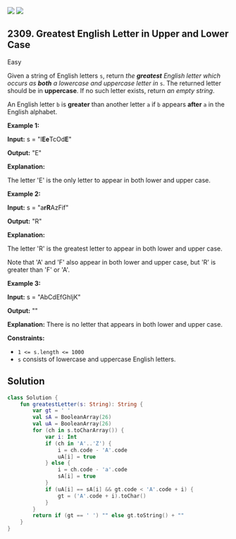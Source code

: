 [![](https://img.shields.io/github/stars/javadev/LeetCode-in-Kotlin?label=Stars&style=flat-square)](https://github.com/javadev/LeetCode-in-Kotlin)
[![](https://img.shields.io/github/forks/javadev/LeetCode-in-Kotlin?label=Fork%20me%20on%20GitHub%20&style=flat-square)](https://github.com/javadev/LeetCode-in-Kotlin/fork)

## 2309\. Greatest English Letter in Upper and Lower Case

Easy

Given a string of English letters `s`, return _the **greatest** English letter which occurs as **both** a lowercase and uppercase letter in_ `s`. The returned letter should be in **uppercase**. If no such letter exists, return _an empty string_.

An English letter `b` is **greater** than another letter `a` if `b` appears **after** `a` in the English alphabet.

**Example 1:**

**Input:** s = "l**Ee**TcOd**E**"

**Output:** "E"

**Explanation:**

The letter 'E' is the only letter to appear in both lower and upper case.

**Example 2:**

**Input:** s = "a**rR**AzFif"

**Output:** "R"

**Explanation:**

The letter 'R' is the greatest letter to appear in both lower and upper case.

Note that 'A' and 'F' also appear in both lower and upper case, but 'R' is greater than 'F' or 'A'.

**Example 3:**

**Input:** s = "AbCdEfGhIjK"

**Output:** ""

**Explanation:** There is no letter that appears in both lower and upper case. 

**Constraints:**

*   `1 <= s.length <= 1000`
*   `s` consists of lowercase and uppercase English letters.

## Solution

```kotlin
class Solution {
    fun greatestLetter(s: String): String {
        var gt = ' '
        val sA = BooleanArray(26)
        val uA = BooleanArray(26)
        for (ch in s.toCharArray()) {
            var i: Int
            if (ch in 'A'..'Z') {
                i = ch.code - 'A'.code
                uA[i] = true
            } else {
                i = ch.code - 'a'.code
                sA[i] = true
            }
            if (uA[i] == sA[i] && gt.code < 'A'.code + i) {
                gt = ('A'.code + i).toChar()
            }
        }
        return if (gt == ' ') "" else gt.toString() + ""
    }
}
```
